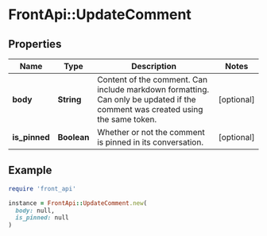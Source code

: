 # FrontApi::UpdateComment

## Properties

| Name | Type | Description | Notes |
| ---- | ---- | ----------- | ----- |
| **body** | **String** | Content of the comment. Can include markdown formatting. Can only be updated if the comment was created using the same token. | [optional] |
| **is_pinned** | **Boolean** | Whether or not the comment is pinned in its conversation. | [optional] |

## Example

```ruby
require 'front_api'

instance = FrontApi::UpdateComment.new(
  body: null,
  is_pinned: null
)
```

